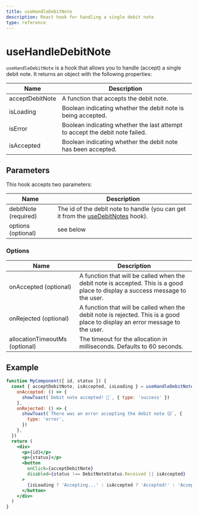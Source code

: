 ```yaml
---
title: useHandleDebitNote
description: React hook for handling a single debit note
type: reference
---
```


# useHandleDebitNote

`useHandleDebitNote` is a hook that allows you to handle (accept) a single debit note. It returns an object with the following properties:

| Name            | Description                                                                  |
| --------------- | ---------------------------------------------------------------------------- |
| acceptDebitNote | A function that accepts the debit note.                                      |
| isLoading       | Boolean indicating whether the debit note is being accepted.                 |
| isError         | Boolean indicating whether the last attempt to accept the debit note failed. |
| isAccepted      | Boolean indicating whether the debit note has been accepted.                 |

## Parameters

This hook accepts two parameters:

| Name                 | Description                                                                                                                         |
| -------------------- | ----------------------------------------------------------------------------------------------------------------------------------- |
| debitNote (required) | The id of the debit note to handle (you can get it from the [useDebitNotes](/docs/creators/javascript/react/use-debit-notes) hook). |
| options (optional)   | see below                                                                                                                           |

### Options

| Name                           | Description                                                                                                                    |
| ------------------------------ | ------------------------------------------------------------------------------------------------------------------------------ |
| onAccepted (optional)          | A function that will be called when the debit note is accepted. This is a good place to display a success message to the user. |
| onRejected (optional)          | A function that will be called when the debit note is rejected. This is a good place to display an error message to the user.  |
| allocationTimeoutMs (optional) | The timeout for the allocation in milliseconds. Defaults to 60 seconds.                                                        |

## Example

```jsx
function MyComponent({ id, status }) {
  const { acceptDebitNote, isAccepted, isLoading } = useHandleDebitNote(id, {
    onAccepted: () => {
      showToast(`Debit note accepted! 💸`, { type: 'success' })
    },
    onRejected: () => {
      showToast(`There was an error accepting the debit note 😥`, {
        type: 'error',
      })
    },
  })
  return (
    <div>
      <p>{id}</p>
      <p>{status}</p>
      <button
        onClick={acceptDebitNote}
        disabled={status !== DebitNoteStatus.Received || isAccepted}
      >
        {isLoading ? 'Accepting...' : isAccepted ? 'Accepted!' : 'Accept'}
      </button>
    </div>
  )
}
```

